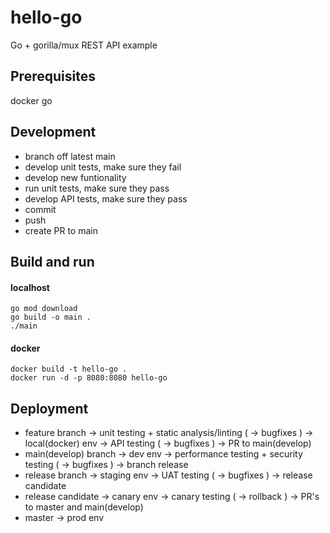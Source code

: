 # hello-go
Go + gorilla/mux REST API example

## Prerequisites
docker
go 

## Development
* branch off latest main
* develop unit tests, make sure they fail
* develop new funtionality
* run unit tests, make sure they pass
* develop API tests, make sure they pass
* commit
* push
* create PR to main

## Build and run
#### localhost
```
go mod download
go build -o main .
./main
```

#### docker
```
docker build -t hello-go .
docker run -d -p 8080:8080 hello-go
```

## Deployment
* feature branch -> unit testing + static analysis/linting ( -> bugfixes ) -> local(docker) env -> API testing ( -> bugfixes ) -> PR to main(develop)
* main(develop) branch -> dev env -> performance testing + security testing ( -> bugfixes ) -> branch release
* release branch -> staging env -> UAT testing ( -> bugfixes ) -> release candidate
* release candidate -> canary env -> canary testing ( -> rollback ) -> PR's to master and main(develop)
* master -> prod env
